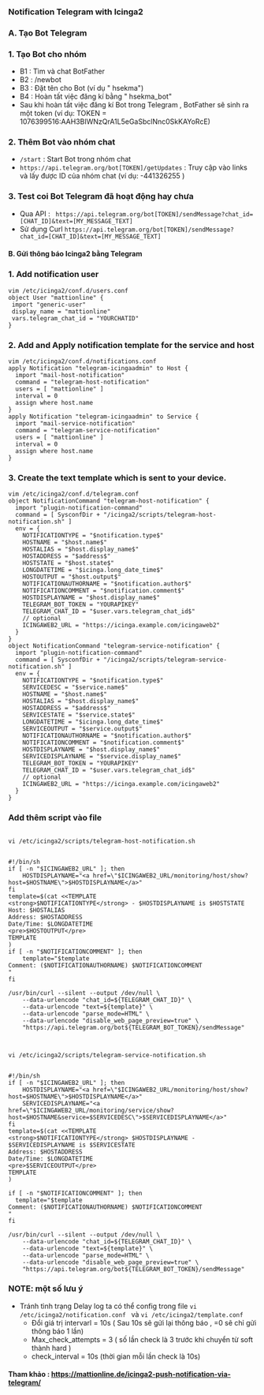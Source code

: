 ### Notification Telegram with Icinga2


### A. Tạo Bot Telegram

### 1. Tạo Bot cho nhóm
- B1 : Tìm và chat BotFather
- B2 : /newbot
- B3 : Đặt tên cho Bot (ví dụ " hsekma")
- B4 : Hoàn tất việc đăng kí bằng " hsekma_bot"
- Sau khi hoàn tất việc đăng kí Bot trong Telegram , BotFather sẽ sinh ra một token (ví dụ: TOKEN = 1076399516:AAH3BIWNzQrA1L5eGaSbclNnc0SkKAYoRcE)

### 2. Thêm Bot vào nhóm chat 
- ` /start ` : Start Bot trong nhóm chat
- ` https://api.telegram.org/bot[TOKEN]/getUpdates ` : Truy cập vào links và lấy  được ID của nhóm chat (ví dụ: -441326255 )

### 3. Test coi Bot Telegram đã hoạt động hay chưa
- Qua API : ` https://api.telegram.org/bot[TOKEN]/sendMessage?chat_id=[CHAT_ID]&text=[MY_MESSAGE_TEXT]` 
- Sử dụng Curl  ` https://api.telegram.org/bot[TOKEN]/sendMessage?chat_id=[CHAT_ID]&text=[MY_MESSAGE_TEXT] ` 

#### B. Gửi thông báo Icinga2 bằng Telegram

### 1. Add notification user 
```
vim /etc/icinga2/conf.d/users.conf
object User "mattionline" {
 import "generic-user"
 display_name = "mattionline"
 vars.telegram_chat_id = "YOURCHATID"
}
```

### 2. Add and Apply notification template for the service and host

```
vim /etc/icinga2/conf.d/notifications.conf
apply Notification "telegram-icingaadmin" to Host {
  import "mail-host-notification"
  command = "telegram-host-notification"
  users = [ "mattionline" ]
  interval = 0
  assign where host.name
}
apply Notification "telegram-icingaadmin" to Service {
  import "mail-service-notification"
  command = "telegram-service-notification"
  users = [ "mattionline" ]
  interval = 0
  assign where host.name
}
```

### 3. Create the text template which is sent to your device.
```
vim /etc/icinga2/conf.d/telegram.conf
object NotificationCommand "telegram-host-notification" {
  import "plugin-notification-command"
  command = [ SysconfDir + "/icinga2/scripts/telegram-host-notification.sh" ]
  env = {
    NOTIFICATIONTYPE = "$notification.type$"
    HOSTNAME = "$host.name$"
    HOSTALIAS = "$host.display_name$"
    HOSTADDRESS = "$address$"
    HOSTSTATE = "$host.state$"
    LONGDATETIME = "$icinga.long_date_time$"
    HOSTOUTPUT = "$host.output$"
    NOTIFICATIONAUTHORNAME = "$notification.author$"
    NOTIFICATIONCOMMENT = "$notification.comment$"
    HOSTDISPLAYNAME = "$host.display_name$"
    TELEGRAM_BOT_TOKEN = "YOURAPIKEY"
    TELEGRAM_CHAT_ID = "$user.vars.telegram_chat_id$"
    // optional
    ICINGAWEB2_URL = "https://icinga.example.com/icingaweb2"
  }
}
object NotificationCommand "telegram-service-notification" {
  import "plugin-notification-command"
  command = [ SysconfDir + "/icinga2/scripts/telegram-service-notification.sh" ]
  env = {
    NOTIFICATIONTYPE = "$notification.type$"
    SERVICEDESC = "$service.name$"
    HOSTNAME = "$host.name$"
    HOSTALIAS = "$host.display_name$"
    HOSTADDRESS = "$address$"
    SERVICESTATE = "$service.state$"
    LONGDATETIME = "$icinga.long_date_time$"
    SERVICEOUTPUT = "$service.output$"
    NOTIFICATIONAUTHORNAME = "$notification.author$"
    NOTIFICATIONCOMMENT = "$notification.comment$"
    HOSTDISPLAYNAME = "$host.display_name$"
    SERVICEDISPLAYNAME = "$service.display_name$"
    TELEGRAM_BOT_TOKEN = "YOURAPIKEY"
    TELEGRAM_CHAT_ID = "$user.vars.telegram_chat_id$"
    // optional
    ICINGAWEB2_URL = "https://icinga.example.com/icingaweb2"
  }
}

```

### Add thêm script vào file
```

vi /etc/icinga2/scripts/telegram-host-notification.sh


#!/bin/sh
if [ -n "$ICINGAWEB2_URL" ]; then
    HOSTDISPLAYNAME="<a href=\"$ICINGAWEB2_URL/monitoring/host/show?host=$HOSTNAME\">$HOSTDISPLAYNAME</a>"
fi
template=$(cat <<TEMPLATE
<strong>$NOTIFICATIONTYPE</strong> - $HOSTDISPLAYNAME is $HOSTSTATE
Host: $HOSTALIAS
Address: $HOSTADDRESS
Date/Time: $LONGDATETIME
<pre>$HOSTOUTPUT</pre>
TEMPLATE
)
if [ -n "$NOTIFICATIONCOMMENT" ]; then
    template="$template
Comment: ($NOTIFICATIONAUTHORNAME) $NOTIFICATIONCOMMENT
"
fi

/usr/bin/curl --silent --output /dev/null \
    --data-urlencode "chat_id=${TELEGRAM_CHAT_ID}" \
    --data-urlencode "text=${template}" \
    --data-urlencode "parse_mode=HTML" \
    --data-urlencode "disable_web_page_preview=true" \
    "https://api.telegram.org/bot${TELEGRAM_BOT_TOKEN}/sendMessage"


```


```

vi /etc/icinga2/scripts/telegram-service-notification.sh


#!/bin/sh
if [ -n "$ICINGAWEB2_URL" ]; then
    HOSTDISPLAYNAME="<a href=\"$ICINGAWEB2_URL/monitoring/host/show?host=$HOSTNAME\">$HOSTDISPLAYNAME</a>"
    SERVICEDISPLAYNAME="<a href=\"$ICINGAWEB2_URL/monitoring/service/show?host=$HOSTNAME&service=$SERVICEDESC\">$SERVICEDISPLAYNAME</a>"
fi
template=$(cat <<TEMPLATE
<strong>$NOTIFICATIONTYPE</strong> $HOSTDISPLAYNAME - $SERVICEDISPLAYNAME is $SERVICESTATE
Address: $HOSTADDRESS
Date/Time: $LONGDATETIME
<pre>$SERVICEOUTPUT</pre>
TEMPLATE
)

if [ -n "$NOTIFICATIONCOMMENT" ]; then
  template="$template
Comment: ($NOTIFICATIONAUTHORNAME) $NOTIFICATIONCOMMENT
"
fi

/usr/bin/curl --silent --output /dev/null \
    --data-urlencode "chat_id=${TELEGRAM_CHAT_ID}" \
    --data-urlencode "text=${template}" \
    --data-urlencode "parse_mode=HTML" \
    --data-urlencode "disable_web_page_preview=true" \
    "https://api.telegram.org/bot${TELEGRAM_BOT_TOKEN}/sendMessage"

```

### NOTE: một số lưu ý 
- Tránh tình trạng Delay log ta có thể config trong file  `vi /etc/icinga2/notification.conf ` và `vi /etc/icinga2/template.conf `
	- Đổi giá trị intervarl = 10s ( Sau 10s sẽ gửi lại thông báo , =0 sẽ chỉ gửi thông báo 1 lần)
	- Max_check_attempts = 3 ( số lần check là 3 trước khi chuyển từ soft thành hard )
	- check_interval = 10s (thời gian mỗi lần check là 10s)




#### Tham khảo : https://mattionline.de/icinga2-push-notification-via-telegram/





                                                                     









